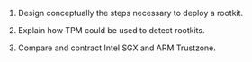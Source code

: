 1. Design conceptually the steps necessary to deploy a rootkit.

2. Explain how TPM could be used to detect rootkits.

3. Compare and contract Intel SGX and ARM Trustzone.
